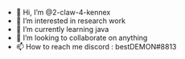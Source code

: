 - 👋 Hi, I’m @2-claw-4-kennex
- 👀 I’m interested in research work
- 🌱 I’m currently learning java 
- 💞️ I’m looking to collaborate on anything
- 📫 How to reach me discord : bestDEMON#8813

<!---
2-claw-4-kennex/2-claw-4-kennex is a ✨ special ✨ repository because its `README.md` (this file) appears on your GitHub profile.
You can click the Preview link to take a look at your changes.
--->
